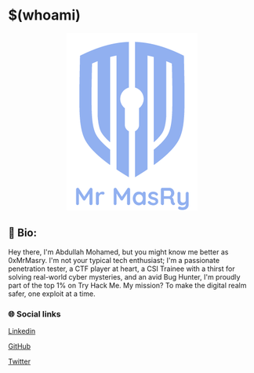 # $(whoami)

<div align="center">

<figure><img src=".gitbook/assets/logo.png" alt=""><figcaption></figcaption></figure>

</div>

## 📜 Bio:

Hey there, I'm Abdullah Mohamed, but you might know me better as 0xMrMasry. I'm not your typical tech enthusiast; I'm a passionate penetration tester, a CTF player at heart, a CSI Trainee with a thirst for solving real-world cyber mysteries, and an avid Bug Hunter, I'm proudly part of the top 1% on Try Hack Me. My mission? To make the digital realm safer, one exploit at a time.

### 🌐 Social links

[Linkedin](https://www.linkedin.com/in/abdullah-emara/)

[GitHub](https://github.com/0xMrMasry)

[Twitter](https://twitter.com/0xMrMasry)

